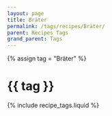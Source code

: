 ```yaml
---
layout: page
title: Bräter
permalink: /tags/recipes/Bräter/
parent: Recipes Tags
grand_parent: Tags
---
```

{% assign tag = "Bräter" %}
# {{ tag }}
{% include recipe_tags.liquid %}